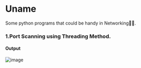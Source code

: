 # Uname
Some python programs that could be handy in Networking🐱‍💻.

### 1.Port Scanning using Threading Method.
#### Output
![image](https://user-images.githubusercontent.com/88714193/182672496-8e63a1f4-101d-44d3-87e3-5d6f6207a568.png)

